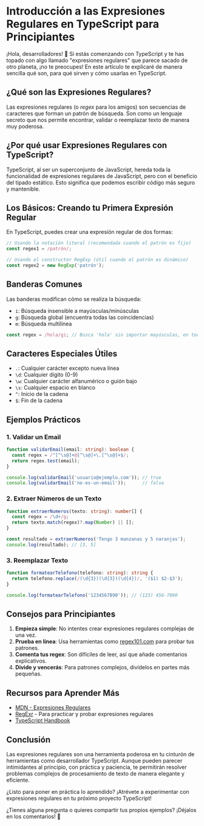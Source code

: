 # Introducción a las Expresiones Regulares en TypeScript para Principiantes

¡Hola, desarrolladores! 👋 Si estás comenzando con TypeScript y te has topado con algo llamado "expresiones regulares" que parece sacado de otro planeta, ¡no te preocupes! En este artículo te explicaré de manera sencilla qué son, para qué sirven y cómo usarlas en TypeScript.

## ¿Qué son las Expresiones Regulares?

Las expresiones regulares (o *regex* para los amigos) son secuencias de caracteres que forman un patrón de búsqueda. Son como un lenguaje secreto que nos permite encontrar, validar o reemplazar texto de manera muy poderosa.

## ¿Por qué usar Expresiones Regulares con TypeScript?

TypeScript, al ser un superconjunto de JavaScript, hereda toda la funcionalidad de expresiones regulares de JavaScript, pero con el beneficio del tipado estático. Esto significa que podemos escribir código más seguro y mantenible.

## Los Básicos: Creando tu Primera Expresión Regular

En TypeScript, puedes crear una expresión regular de dos formas:

```typescript
// Usando la notación literal (recomendada cuando el patrón es fijo)
const regex1 = /patrón/;

// Usando el constructor RegExp (útil cuando el patrón es dinámico)
const regex2 = new RegExp('patrón');
```

## Banderas Comunes

Las banderas modifican cómo se realiza la búsqueda:

- `i`: Búsqueda insensible a mayúsculas/minúsculas
- `g`: Búsqueda global (encuentra todas las coincidencias)
- `m`: Búsqueda multilínea

```typescript
const regex = /hola/gi; // Busca 'hola' sin importar mayúsculas, en todo el texto
```

## Caracteres Especiales Útiles

- `.`: Cualquier carácter excepto nueva línea
- `\d`: Cualquier dígito (0-9)
- `\w`: Cualquier carácter alfanumérico o guión bajo
- `\s`: Cualquier espacio en blanco
- `^`: Inicio de la cadena
- `$`: Fin de la cadena

## Ejemplos Prácticos

### 1. Validar un Email

```typescript
function validarEmail(email: string): boolean {
  const regex = /^[^\s@]+@[^\s@]+\.[^\s@]+$/;
  return regex.test(email);
}

console.log(validarEmail('usuario@ejemplo.com')); // true
console.log(validarEmail('no-es-un-email'));      // false
```

### 2. Extraer Números de un Texto

```typescript
function extraerNumeros(texto: string): number[] {
  const regex = /\d+/g;
  return texto.match(regex)?.map(Number) || [];
}

const resultado = extraerNumeros('Tengo 3 manzanas y 5 naranjas');
console.log(resultado); // [3, 5]
```

### 3. Reemplazar Texto

```typescript
function formatearTelefono(telefono: string): string {
  return telefono.replace(/(\d{3})(\d{3})(\d{4})/, '($1) $2-$3');
}

console.log(formatearTelefono('1234567890')); // (123) 456-7890
```

## Consejos para Principiantes

1. **Empieza simple**: No intentes crear expresiones regulares complejas de una vez.
2. **Prueba en línea**: Usa herramientas como [regex101.com](https://regex101.com/) para probar tus patrones.
3. **Comenta tus regex**: Son difíciles de leer, así que añade comentarios explicativos.
4. **Divide y vencerás**: Para patrones complejos, divídelos en partes más pequeñas.

## Recursos para Aprender Más

- [MDN - Expresiones Regulares](https://developer.mozilla.org/es/docs/Web/JavaScript/Guide/Regular_Expressions)
- [RegExr](https://regexr.com/) - Para practicar y probar expresiones regulares
- [TypeScript Handbook](https://www.typescriptlang.org/docs/handbook/2/everyday-types.html#regular-expression-types)

## Conclusión

Las expresiones regulares son una herramienta poderosa en tu cinturón de herramientas como desarrollador TypeScript. Aunque pueden parecer intimidantes al principio, con práctica y paciencia, te permitirán resolver problemas complejos de procesamiento de texto de manera elegante y eficiente.

¿Listo para poner en práctica lo aprendido? ¡Atrévete a experimentar con expresiones regulares en tu próximo proyecto TypeScript!

¿Tienes alguna pregunta o quieres compartir tus propios ejemplos? ¡Déjalos en los comentarios! 💬
